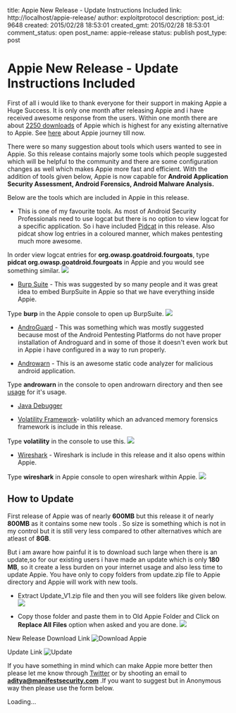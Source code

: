 title: Appie New Release - Update Instructions Included
link: http://localhost/appie-release/
author: exploitprotocol
description: 
post_id: 9648
created: 2015/02/28 18:53:01
created_gmt: 2015/02/28 18:53:01
comment_status: open
post_name: appie-release
status: publish
post_type: post

# Appie New Release - Update Instructions Included

First of all i would like to thank everyone for their support in making Appie a Huge Success. It is only one month after releasing Appie and i have received awesome response from the users. Within one month there are about [2250 downloads](https://sourceforge.net/projects/appiefiles/files/Appie.zip/stats/timeline?dates=2015-01-16+to+2015-03-1) of Appie which is highest for any existing alternative to Appie. See [here](https://manifestsecurity.com/appie/#WhatTheyAreSaying) about Appie journey till now.

There were so many suggestion about tools which users wanted to see in Appie. So this release contains majorly some tools which people suggested which will be helpful to the community and there are some configuration changes as well which makes Appie more fast and efficient. With the addition of tools given below, Appie is now capable for **Android Application Security Assessment, Android Forensics, Android Malware Analysis.**

Below are the tools which are included in Appie in this release.

  * This is one of my favourite tools. As most of Android Security Professionals need to use logcat but there is no option to view logcat for a specific application. So i have included [Pidcat](https://github.com/JakeWharton/pidcat) in this release. Also pidcat show log entries in a coloured manner, which makes pentesting much more awesome.

In order view logcat entries for **org.owasp.goatdroid.fourgoats**, type **pidcat org.owasp.goatdroid.fourgoats** in Appie and you would see something similar. ![](https://i.imgur.com/BJWGslG.png)

  * [Burp Suite](http://portswigger.net/burp/download.html) \- This was suggested by so many people and it was great idea to embed BurpSuite in Appie so that we have everything inside Appie.

Type **burp** in the Appie console to open up BurpSuite. ![](https://i.imgur.com/u9uAFzV.png)

  * [AndroGuard](https://github.com/androguard/androguard) \- This was something which was mostly suggested because most of the Android Pentesting Platforms do not have proper installation of Androguard and in some of those it doesn't even work but in Appie i have configured in a way to run properly.

  * [Androwarn](https://github.com/maaaaz/androwarn) \- This is an awesome static code analyzer for malicious android application.

Type **androwarn** in the console to open androwarn directory and then see [usage](https://github.com/maaaaz/androwarn#usage) for it's usage.

  * [Java Debugger](http://docs.oracle.com/javase/7/docs/technotes/tools/windows/jdb.html)

  * [Volatility Framework](https://github.com/volatilityfoundation)\- volatility which an advanced memory forensics framework is include in this release.

Type **volatility** in the console to use this. ![](https://i.imgur.com/c4CJOsr.png)

  * [Wireshark](https://www.wireshark.org/) \- Wireshark is include in this release and it also opens within Appie.

Type **wireshark** in Appie console to open wireshark within Appie. ![](https://i.imgur.com/aOsTSiI.png)

## How to Update

First release of Appie was of nearly **600MB** but this release it of nearly **800MB** as it contains some new tools . So size is something which is not in my control but it is still very less compared to other alternatives which are atleast of **8GB**.

But i am aware how painful it is to download such large when there is an update,so for our existing users i have made an update which is only **180 MB**, so it create a less burden on your internet usage and also less time to update Appie. You have only to copy folders from update.zip file to Appie directory and Appie will work with new tools.

  * Extract Update_V1.zip file and then you will see folders like given below. ![](https://i.imgur.com/D9KwJnG.png)

  * Copy those folder and paste them in to Old Appie Folder and Click on **Replace All Files** option when asked and you are done. ![](https://i.imgur.com/glyH4Ep.png)

New Release Download Link ![Download Appie](https://a.fsdn.com/con/app/sf-download-button)

Update Link ![Update](https://a.fsdn.com/con/app/sf-download-button)

If you have something in mind which can make Appie more better then please let me know through [Twitter](https://twitter.com/exploitprotocol) or by shooting an email to **aditya@manifestsecurity.com** .If you want to suggest but in Anonymous way then please use the form below.

Loading...